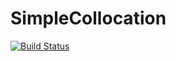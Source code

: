 # SimpleCollocation

[![Build Status](https://github.com/baggepinnen/SimpleCollocation.jl/actions/workflows/CI.yml/badge.svg?branch=main)](https://github.com/baggepinnen/SimpleCollocation.jl/actions/workflows/CI.yml?query=branch%3Amain)
